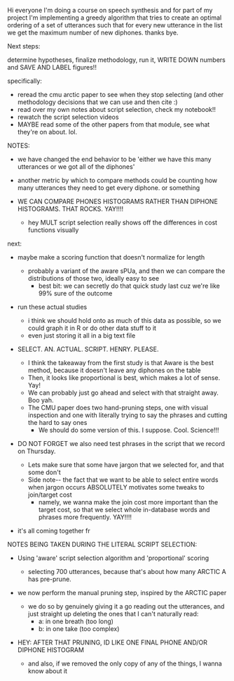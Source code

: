 Hi everyone I'm doing a course on speech synthesis and for part of my project I'm implementing a greedy algorithm that tries to create an optimal ordering of a set of utterances such that for every new utterance in the list we get the maximum number of new diphones. thanks bye.

Next steps:

determine hypotheses, finalize methodology, run it, WRITE DOWN numbers and SAVE AND LABEL figures!!

specifically:
- reread the cmu arctic paper to see when they stop selecting (and other methodology decisions that we can use and then cite :)
- read over my own notes about script selection, check my notebook!!
- rewatch the script selection videos
- MAYBE read some of the other papers from that module, see what they're on about. lol.

NOTES:
- we have changed the end behavior to be 'either we have this many utterances or we got all of the diphones'
- another metric by which to compare methods could be counting how many utterances they need to get every diphone. or something

- WE CAN COMPARE PHONES HISTOGRAMS RATHER THAN DIPHONE HISTOGRAMS. THAT ROCKS. YAY!!!!
    - hey MULT script selection really shows off the differences in cost functions visually

next:
- maybe make a scoring function that doesn't normalize for length
    - probably a variant of the aware sPUa, and then we can compare the distributions of those two, ideally easy to see
        - best bit: we can secretly do that quick study last cuz we're like 99% sure of the outcome

- run these actual studies
    - i think we should hold onto as much of this data as possible, so we could graph it in R or do other data stuff to it
    - even just storing it all in a big text file

- SELECT. AN. ACTUAL. SCRIPT. HENRY. PLEASE.
    - I think the takeaway from the first study is that Aware is the best method, because it doesn't leave any diphones on the table
    - Then, it looks like proportional is best, which makes a lot of sense. Yay!
    - We can probably just go ahead and select with that straight away. Boo yah.
    - The CMU paper does two hand-pruning steps, one with visual inspection and one with literally trying to say the phrases and cutting the hard to say ones
        - We should do some version of this. I suppose. Cool. Science!!!

- DO NOT FORGET we also need test phrases in the script that we record on Thursday.
    - Lets make sure that some have jargon that we selected for, and that some don't
    - Side note-- the fact that we want to be able to select entire words when jargon occurs ABSOLUTELY motivates some tweaks to join/target cost
        - namely, we wanna make the join cost more important than the target cost, so that we select whole in-database words and phrases more frequently. YAY!!!!

- it's all coming together fr




NOTES BEING TAKEN DURING THE LITERAL SCRIPT SELECTION:
- Using 'aware' script selection algorithm and 'proportional' scoring
    - selecting 700 utterances, because that's about how many ARCTIC A has pre-prune.

- we now perform the manual pruning step, inspired by the ARCTIC paper
    - we do so by genuinely giving it a go reading out the utterances, and just straight up deleting the ones that I can't naturally read:
        - a: in one breath (too long)
        - b: in one take (too complex)

- HEY: AFTER THAT PRUNING, ID LIKE ONE FINAL PHONE AND/OR DIPHONE HISTOGRAM
    - and also, if we removed the only copy of any of the things, I wanna know about it
        